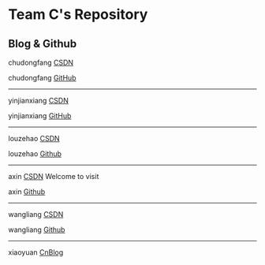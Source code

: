 # Team C's Repository

## Blog & Github

chudongfang [CSDN](http://blog.csdn.net/chudongfang2015)

chudongfang [GitHub](https://github.com/chudongfang)

---

yinjianxiang [CSDN](http://blog.csdn.net/yinjianxiang)

yinjianxiang [GitHub](https://github.com/yinjianxiang)

---

louzehao [CSDN](http://blog.csdn.net/hepangda)

louzehao [Github](https://github.com/hepangda)

---

axin   [CSDN](http://blog.csdn.net/fengxinlinux)     Welcome to visit

axin   [Github](https://github.com/fengxinlinux)

---

wangliang   [CSDN](http://blog.csdn.net/liushall)

wangliang   [Github](https://github.com/niliushall)

---

xiaoyuan   [CnBlog](http://cnblogs.com/kid-xiaoyuan)
